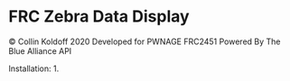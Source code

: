 # FRC Zebra Data Display
© Collin Koldoff 2020 
Developed for PWNAGE FRC2451
Powered By The Blue Alliance API

Installation:
1. 
